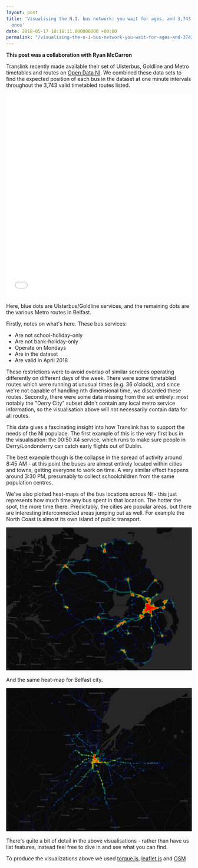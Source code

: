 ```yaml
---
layout: post
title: 'Visualising the N.I. bus network: you wait for ages, and 3,743 show up at
  once'
date: 2018-05-17 10:16:11.000000000 +00:00
permalink: "/visualising-the-n-i-bus-network-you-wait-for-ages-and-3743-show-up-at-once/"
---
```


__This post was a collaboration with Ryan McCarron__

Translink recently made available their set of Ulsterbus, Goldline and Metro timetables and routes on [Open Data NI](https://www.opendatani.gov.uk/organization/translink). We combined these data sets to find the expected position of each bus in the dataset at one minute intervals throughout the 3,743 valid timetabled routes listed.

<div class="responsive-wrap">
<iframe src="/assets/buses/index.html" width="100%" height="550" frameBorder="0"> </iframe>
</div>

Here, blue dots are Ulsterbus/Goldline services, and the remaining dots are the various Metro routes in Belfast.

Firstly, notes on what's here. These bus services:

* Are not school-holiday-only
* Are not bank-holiday-only
* Operate on Mondays
* Are in the dataset
* Are valid in April 2018

These restrictions were to avoid overlap of similar services operating differently on different days of the week. There were some timetabled routes which were running at unusual times (e.g. 36 o'clock), and since we're not capable of handling nth dimensional time, we discarded these routes. Secondly, there were some data missing from the set entirely: most notably the "Derry City" subset didn't contain any local metro service information, so the visualisation above will not necessarily contain data for all routes.

This data gives a fascinating insight into how Translink has to support the needs of the NI populace. The first example of this is the very first bus in the visualisation: the 00:50 X4 service, which runs to make sure people in Derry/Londonderry can catch early flights out of Dublin.

The best example though is the collapse in the spread of activity around 8:45 AM - at this point the buses are almost entirely located within cities and towns, getting everyone to work on time. A very similar effect happens around 3:30 PM, presumably to collect schoolchildren from the same population centres.

We've also plotted heat-maps of the bus locations across NI - this just represents how much time any bus spent in that location. The hotter the spot, the more time there. Predictably, the cities are popular areas, but there are interesting interconnected areas jumping out as well. For example the North Coast is almost its own island of public transport.

![N.I. bus heatmap](/assets/2018/05/buses-NI.png)

And the same heat-map for Belfast city.

![Belfast bus heatmap](/assets/2018/05/buses-Belfast.png)

There's quite a bit of detail in the above visualisations - rather than have us list features, instead feel free to dive in and see what you can find.

To produce the visualizations above we used [torque.js](https://carto.com/torque/), [leaflet.js](https://leafletjs.com/) and [OSM](https://www.openstreetmap.org)
